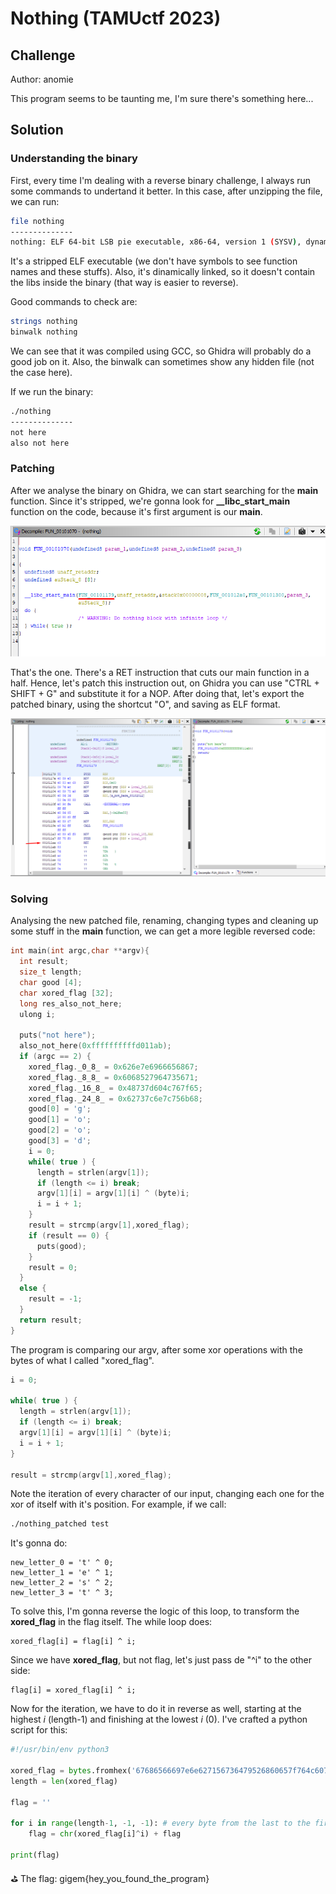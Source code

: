 # Nothing (TAMUctf 2023)

## Challenge

Author: anomie

This program seems to be taunting me, I'm sure there's something here...

## Solution

### Understanding the binary

First, every time I'm dealing with a reverse binary challenge, I always run some commands to undertand it better. In this case, after unzipping the file, we can run:

```bash
file nothing
--------------
nothing: ELF 64-bit LSB pie executable, x86-64, version 1 (SYSV), dynamically linked, interpreter /lib64/ld-linux-x86-64.so.2, for GNU/Linux 3.2.0, BuildID[sha1]=8605599b93fbf88673bdc45d8cfd297392ab51d8, stripped
```

It's a stripped ELF executable (we don't have symbols to see function names and these stuffs). Also, it's dinamically linked, so it doesn't contain the libs inside the binary (that way is easier to reverse).

Good commands to check are:

```bash
strings nothing
binwalk nothing
```

We can see that it was compiled using GCC, so Ghidra will probably do a good job on it. Also, the binwalk can sometimes show any hidden file (not the case here).

If we run the binary:

```bash
./nothing
--------------
not here
also not here
```

### Patching

After we analyse the binary on Ghidra, we can start searching for the **main** function. Since it's stripped, we're gonna look for **__libc_start_main** function on the code, because it's first argument is our **main**.

![Untitled](images/1.png)

That's the one. There's a RET instruction that cuts our main function in a half. Hence, let's patch this instruction out, on Ghidra you can use "CTRL + SHIFT + G" and substitute it for a NOP. After doing that, let's export the patched binary, using the shortcut "O", and saving as ELF format.

![Untitled](images/2.png)

### Solving

Analysing the new patched file, renaming, changing types and cleaning up some stuff in the **main** function, we can get a more legible reversed code:

```C
int main(int argc,char **argv){
  int result;
  size_t length;
  char good [4];
  char xored_flag [32];
  long res_also_not_here;
  ulong i;
  
  puts("not here");
  also_not_here(0xffffffffffd011ab);
  if (argc == 2) {
    xored_flag._0_8_ = 0x626e7e6966656867;
    xored_flag._8_8_ = 0x6068527964735671;
    xored_flag._16_8_ = 0x48737d604c767f65;
    xored_flag._24_8_ = 0x62737c6e7c756b68;
    good[0] = 'g';
    good[1] = 'o';
    good[2] = 'o';
    good[3] = 'd';
    i = 0;
    while( true ) {
      length = strlen(argv[1]);
      if (length <= i) break;
      argv[1][i] = argv[1][i] ^ (byte)i;
      i = i + 1;
    }
    result = strcmp(argv[1],xored_flag);
    if (result == 0) {
      puts(good);
    }
    result = 0;
  }
  else {
    result = -1;
  }
  return result;
}
```

The program is comparing our argv, after some xor operations with the bytes of what I called "xored_flag".

```C
i = 0;

while( true ) {
  length = strlen(argv[1]);
  if (length <= i) break;
  argv[1][i] = argv[1][i] ^ (byte)i;
  i = i + 1;
}

result = strcmp(argv[1],xored_flag);
```

Note the iteration of every character of our input, changing each one for the xor of itself with it's position. For example, if we call:

```bash
./nothing_patched test
```

It's gonna do:

```
new_letter_0 = 't' ^ 0;
new_letter_1 = 'e' ^ 1;
new_letter_2 = 's' ^ 2;
new_letter_3 = 't' ^ 3;
```

To solve this, I'm gonna reverse the logic of this loop, to transform the **xored_flag** in the flag itself. The while loop does:

```
xored_flag[i] = flag[i] ^ i;
```

Since we have **xored_flag**, but not flag, let's just pass de "^i" to the other side:

```
flag[i] = xored_flag[i] ^ i;
```

Now for the iteration, we have to do it in reverse as well, starting at the highest *i* (length-1) and finishing at the lowest *i* (0). I've crafted a python script for this:

```python
#!/usr/bin/env python3

xored_flag = bytes.fromhex('67686566697e6e627156736479526860657f764c607d7348686b757c6e7c7362') # The hex value of xored_flag, it's in this exact order because of little endianness
length = len(xored_flag)

flag = ''

for i in range(length-1, -1, -1): # every byte from the last to the first
    flag = chr(xored_flag[i]^i) + flag

print(flag)
```

<aside>
⛳ The flag: gigem{hey_you_found_the_program}
</aside>
